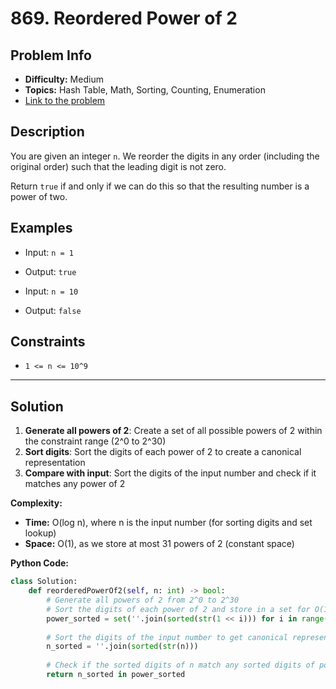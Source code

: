 # 869. Reordered Power of 2

## Problem Info

- **Difficulty:** Medium
- **Topics:** Hash Table, Math, Sorting, Counting, Enumeration
- [Link to the problem](https://leetcode.com/problems/reordered-power-of-2/)

## Description

You are given an integer `n`. We reorder the digits in any order (including the original order) such that the leading digit is not zero.

Return `true` if and only if we can do this so that the resulting number is a power of two.

## Examples

- Input: `n = 1`
- Output: `true`

- Input: `n = 10`
- Output: `false`

## Constraints

- `1 <= n <= 10^9`

---

## Solution

1. **Generate all powers of 2**: Create a set of all possible powers of 2 within the constraint range (2^0 to 2^30)
2. **Sort digits**: Sort the digits of each power of 2 to create a canonical representation
3. **Compare with input**: Sort the digits of the input number and check if it matches any power of 2

**Complexity:**

- **Time:** O(log n), where n is the input number (for sorting digits and set lookup)
- **Space:** O(1), as we store at most 31 powers of 2 (constant space)

**Python Code:**

```python
class Solution:
    def reorderedPowerOf2(self, n: int) -> bool:
        # Generate all powers of 2 from 2^0 to 2^30 
        # Sort the digits of each power of 2 and store in a set for O(1) lookup
        power_sorted = set(''.join(sorted(str(1 << i))) for i in range(31))
        
        # Sort the digits of the input number to get canonical representation
        n_sorted = ''.join(sorted(str(n)))
        
        # Check if the sorted digits of n match any sorted digits of powers of 2
        return n_sorted in power_sorted
```